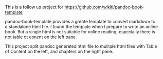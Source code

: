 This is a follow up project for https://github.com/wikiti/pandoc-book-template

pandoc-book-template provides a greate template to convert markdown to a standalone html file. I found the template when I prepare to write an online book. But a single html is not suitable for online reading, especially there is not table ot conent on the left pane.

This project split pandoc generated html file to mulitple html files with Table of Content on the left, and chapters on the right pane.

